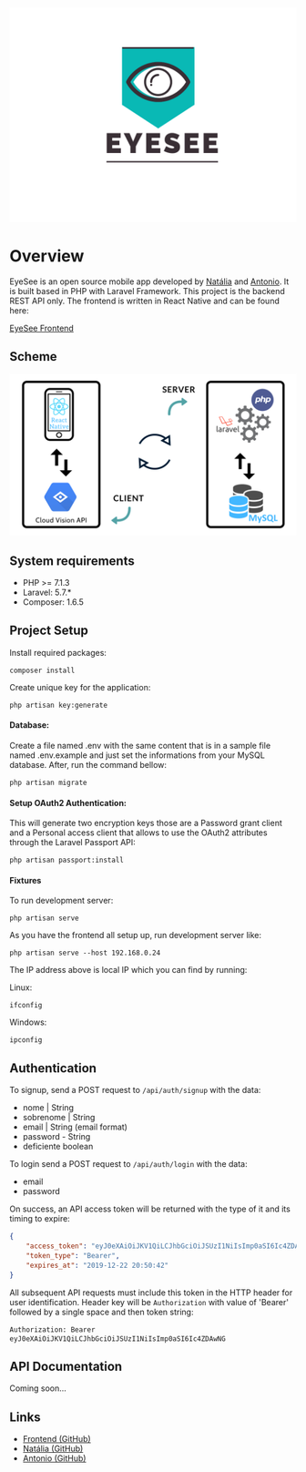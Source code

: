 ![](https://github.com/paduanton/EyeSee-API/blob/master/public/png/eyesee.png?raw=true)

# Overview

EyeSee is an open source mobile app developed by [Natália](http://github.com/nataliaPintos/)
and [Antonio](http://github.com/paduanton/). It is built based in PHP with Laravel Framework. This project is the backend REST
API only. The frontend is written in React Native and can be found here:

[EyeSee Frontend](https://github.com/nataliaPintos/EyeSee)


## Scheme
![](https://raw.githubusercontent.com/paduanton/EyeSee-API/master/public/png/system.png)

## System requirements
* PHP >= 7.1.3
* Laravel: 5.7.*
* Composer: 1.6.5


## Project Setup

Install required packages:
```
composer install
```

Create unique key for the application:
```
php artisan key:generate
```

#### Database:
Create a file named .env with the same content that is in a sample file 
named .env.example and just set the informations from your MySQL database. After, run the command bellow:
```
php artisan migrate
```
#### Setup OAuth2 Authentication:
This will generate two encryption keys those are a Password grant client and a Personal access client that allows to use the OAuth2 attributes through the Laravel Passport API:
```
php artisan passport:install
```
#### Fixtures

To run development server:
```
php artisan serve
```

As you have the frontend all setup up, run development server like:
```
php artisan serve --host 192.168.0.24
```
The IP address above is local IP which you can find by running:

Linux:
```
ifconfig
```
Windows:
```
ipconfig
```

## Authentication

To signup, send a POST request to `/api/auth/signup` with the data:
* nome      | String 
* sobrenome | String
* email     | String (email format)
* password - String
* deficiente boolean

To login send a POST request to `/api/auth/login` with the data:
* email
* password

On success, an API access token will be returned with the type of it and its timing to expire:
```json
{
    "access_token": "eyJ0eXAiOiJKV1QiLCJhbGciOiJSUzI1NiIsImp0aSI6Ic4ZDAwNG",
    "token_type": "Bearer",
    "expires_at": "2019-12-22 20:50:42"
}
```

All subsequent API requests must include this token in the HTTP header for user identification.
Header key will be `Authorization` with value of 'Bearer' followed by a single space and then token string:
```
Authorization: Bearer eyJ0eXAiOiJKV1QiLCJhbGciOiJSUzI1NiIsImp0aSI6Ic4ZDAwNG
```


## API Documentation
Coming soon...
<!--
To view API documentation, run development server and visit [http://127.0.0.1:8000/docs/](http://127.0.0.1:8000/docs/)
-->
## Links

<!-- - [API Docs](http://127.0.0.1:8000/docs/) -->
- [Frontend (GitHub)](https://github.com/nataliaPintos/EyeSee)
- [Natália (GitHub)](https://github.com/nataliaPintos)
- [Antonio (GitHub)](https://github.com/paduanton)
